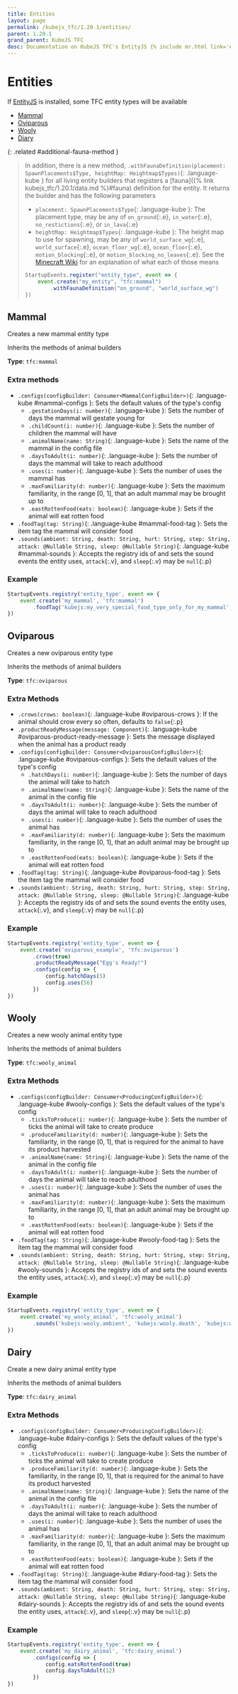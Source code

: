 ```yaml
---
title: Entities
layout: page
permalink: /kubejs_tfc/1.20.1/entities/
parent: 1.20.1
grand_parent: KubeJS TFC
desc: Documentation on KubeJS TFC's EntityJS {% include mr.html link='entityjs' %} {% include cf.html link='entityjs' %} compatibility
---
```


# Entities

If [EntityJS](https://modrinth.com/mod/entityjs) is installed, some TFC entity types will be available

- [Mammal](#mammal)
- [Oviparous](#oviparous)
- [Wooly](#wooly)
- [Diary](#dairy)

{: .related #additional-fauna-method }
> In addition, there is a new method, `.withFaunaDefinition(placement: SpawnPlacements$Type, heightMap: Heightmap$Types)`{: .language-kube } for all living entity builders that registers a [fauna]({% link kubejs_tfc/1.20.1/data.md %}#fauna) definition for the entity. It returns the builder and has the following parameters
>
> - `placement: SpawnPlacements$Type`{: .language-kube }: The placement type, may be any of `on_ground`{:.e}, `in_water`{:.e}, `no_restictions`{:.e}, or `in_lava`{:.e}
> - `heightMap: Heightmap$Types`{: .language-kube }: The height map to use for spawning, may be any of `world_surface_wg`{:.e}, `world_surface`{:.e}, `ocean_floor_wg`{:.e}, `ocean_floor`{:.e}, `motion_blocking`{:.e}, or `motion_blocking_no_leaves`{:.e}. See the [Minecraft Wiki](https://minecraft.wiki/w/Heightmap) for an explanation of what each of those means
>
> ```js
> StartupEvents.register("entity_type", event => {
>     event.create("my_entity", "tfc:mammal")
>         .withFaunaDefinition("on_ground", "world_surface_wg")
> })
> ```

## Mammal

Creates a new mammal entity type

Inherits the methods of animal builders

**Type**: `tfc:mammal`

### Extra methods

- `.configs(configBuilder: Consumer<MammalConfigBuilder>)`{: .language-kube #mammal-configs }: Sets the default values of the type's config
    - `.gestationDays(i: number)`{: .language-kube }: Sets the number of days the mammal will gestate young for
    - `.childCount(i: number)`{: .language-kube }: Sets the number of children the mammal will have
    - `.animalName(name: String)`{: .language-kube }: Sets the name of the mammal in the config file
    - `.daysToAdult(i: number)`{: .language-kube }: Sets the number of days the mammal will take to reach adulthood
    - `.uses(i: number)`{: .language-kube }: Sets the number of uses the mammal has
    - `.maxFamiliarity(d: number)`{: .language-kube }: Sets the maximum familiarity, in the range [0, 1], that an adult mammal may be brought up to
    - `.eastRottenFood(eats: boolean)`{: .language-kube }: Sets if the animal will eat rotten food
- `.foodTag(tag: String)`{: .language-kube #mammal-food-tag }: Sets the item tag the mammal will consider food
- `.sounds(ambient: String, death: String, hurt: String, step: String, attack: @Nullable String, sleep: @Nullable String)`{: .language-kube #mammal-sounds }: Accepts the registry ids of and sets the sound events the entity uses, `attack`{:.v}, and `sleep`{:.v} may be `null`{:.p}

### Example

```js
StartupEvents.registry('entity_type', event => {
    event.create('my_mammal', 'tfc:mammal')
        .foodTag('kubejs:my_very_special_food_type_only_for_my_mammal')
})
```

## Oviparous

Creates a new oviparous entity type

Inherits the methods of animal builders

**Type**: `tfc:oviparous`

### Extra Methods

- `.crows(crows: boolean)`{: .language-kube #oviparous-crows }: If the animal should crow every so often, defaults to `false`{:.p}
- `.productReadyMessage(message: Component)`{: .language-kube #oviparous-product-ready-message  }: Sets the message displayed when the animal has a product ready
- `.configs(configBuilder: Consumer<OviparousConfigBuilder>)`{: .language-kube #oviparous-configs }: Sets the default values of the type's config
    - `.hatchDays(i: number)`{: .language-kube }: Sets the number of days the animal will take to hatch
    - `.animalName(name: String)`{: .language-kube }: Sets the name of the animal in the config file
    - `.daysToAdult(i: number)`{: .language-kube }: Sets the number of days the animal will take to reach adulthood
    - `.uses(i: number)`{: .language-kube }: Sets the number of uses the animal has
    - `.maxFamiliarity(d: number)`{: .language-kube }: Sets the maximum familiarity, in the range [0, 1], that an adult animal may be brought up to
    - `.eastRottenFood(eats: boolean)`{: .language-kube }: Sets if the animal will eat rotten food
- `.foodTag(tag: String)`{: .language-kube #oviparous-food-tag }: Sets the item tag the mammal will consider food
- `.sounds(ambient: String, death: String, hurt: String, step: String, attack: @Nullable String, sleep: @Nullable String)`{: .language-kube }: Accepts the registry ids of and sets the sound events the entity uses, `attack`{:.v}, and `sleep`{:.v} may be `null`{:.p}

### Example

```js
StartupEvents.registry('entity_type', event => {
    event.create('oviparous_example', 'tfc:oviparous')
        .crows(true)
        .productReadyMessage("Egg's Ready!")
        .configs(config => {
            config.hatchDays(5)
            config.uses(56)
        })
})
```

## Wooly

Creates a new wooly animal entity type

Inherits the methods of animal builders

**Type**: `tfc:wooly_animal`

### Extra Methods

- `.configs(configBuilder: Consumer<ProducingConfigBuilder>)`{: .language-kube #wooly-configs }: Sets the default values of the type's config
    - `.ticksToProduce(i: number)`{: .language-kube }: Sets the number of ticks the animal will take to create produce
    - `.produceFamiliarity(d: number)`{: .language-kube }: Sets the familiarity, in the range [0, 1], that is required for the animal to have its product harvested
    - `.animalName(name: String)`{: .language-kube }: Sets the name of the animal in the config file
    - `.daysToAdult(i: number)`{: .language-kube }: Sets the number of days the animal will take to reach adulthood
    - `.uses(i: number)`{: .language-kube }: Sets the number of uses the animal has
    - `.maxFamiliarity(d: number)`{: .language-kube }: Sets the maximum familiarity, in the range [0, 1], that an adult animal may be brought up to
    - `.eastRottenFood(eats: boolean)`{: .language-kube }: Sets if the animal will eat rotten food
- `.foodTag(tag: String)`{: .language-kube #wooly-food-tag }: Sets the item tag the mammal will consider food
- `.sounds(ambient: String, death: String, hurt: String, step: String, attack: @Nullable String, sleep: @Nullable String)`{: .language-kube #wooly-sounds }: Accepts the registry ids of and sets the sound events the entity uses, `attack`{:.v}, and `sleep`{:.v} may be `null`{:.p}

### Example

```js
StartupEvents.registry('entity_type', event => {
    event.create('my_wooly_animal', 'tfc:wooly_animal')
        .sounds('kubejs:wooly.ambient', 'kubejs:wooly.death', 'kubejs:wooly.hurt', 'kubejs:wooly.step', null, null)
})
```

## Dairy

Create a new dairy animal entity type

Inherits the methods of animal builders

**Type**: `tfc:dairy_animal`

### Extra Methods

- `.configs(configBuilder: Consumer<ProducingConfigBuilder>)`{: .language-kube #dairy-configs }: Sets the default values of the type's config
    - `.ticksToProduce(i: number)`{: .language-kube }: Sets the number of ticks the animal will take to create produce
    - `.produceFamiliarity(d: number)`{: .language-kube }: Sets the familiarity, in the range [0, 1], that is required for the animal to have its product harvested
    - `.animalName(name: String)`{: .language-kube }: Sets the name of the animal in the config file
    - `.daysToAdult(i: number)`{: .language-kube }: Sets the number of days the animal will take to reach adulthood
    - `.uses(i: number)`{: .language-kube }: Sets the number of uses the animal has
    - `.maxFamiliarity(d: number)`{: .language-kube }: Sets the maximum familiarity, in the range [0, 1], that an adult animal may be brought up to
    - `.eastRottenFood(eats: boolean)`{: .language-kube }: Sets if the animal will eat rotten food
- `.foodTag(tag: String)`{: .language-kube #diary-food-tag }: Sets the item tag the mammal will consider food
- `.sounds(ambient: String, death: String, hurt: String, step: String, attack: @Nullable String, sleep: @Nullabe String)`{: .language-kube #dairy-sounds }: Accepts the registry ids of and sets the sound events the entity uses, `attack`{:.v}, and `sleep`{:.v} may be `null`{:.p}

### Example

```js
StartupEvents.registry('entity_type', event => {
    event.create('my_dairy_animal', 'tfc:dairy_animal')
        .configs(config => {
            config.eatsRottenFood(true)
            config.daysToAdult(12)
        })
})
```
